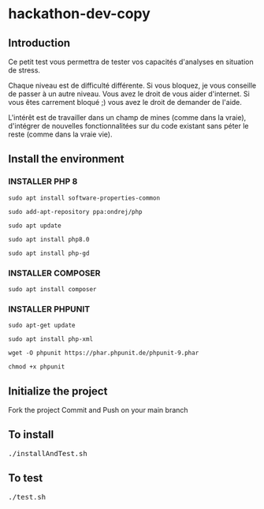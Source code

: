 # hackathon-dev-copy

## Introduction

Ce petit test vous permettra de tester vos capacités d'analyses en situation de stress. 

Chaque niveau est de difficulté différente. Si vous bloquez, je vous conseille de passer à un autre niveau.
Vous avez le droit de vous aider d'internet. Si vous êtes carrement bloqué ;) vous avez le droit de demander de l'aide. 

L'intérêt est de travailler dans un champ de mines (comme dans la vraie), d'intégrer de nouvelles fonctionnalitées sur du code existant sans péter le reste (comme dans la vraie vie).

## Install the environment

### INSTALLER PHP 8

` sudo apt install software-properties-common `

` sudo add-apt-repository ppa:ondrej/php `

` sudo apt update `

` sudo apt install php8.0 `

` sudo apt install php-gd `

### INSTALLER COMPOSER

` sudo apt install composer `

### INSTALLER PHPUNIT

` sudo apt-get update `

` sudo apt install php-xml `

` wget -O phpunit https://phar.phpunit.de/phpunit-9.phar `

` chmod +x phpunit `

## Initialize the project

Fork the project
Commit and Push on your main branch

## To install
<pre>
./installAndTest.sh
</pre>

## To test
<pre>
./test.sh
</pre>

